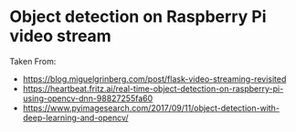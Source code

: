 # Object detection on Raspberry Pi video stream
Taken From:
*  https://blog.miguelgrinberg.com/post/flask-video-streaming-revisited
* https://heartbeat.fritz.ai/real-time-object-detection-on-raspberry-pi-using-opencv-dnn-98827255fa60
* https://www.pyimagesearch.com/2017/09/11/object-detection-with-deep-learning-and-opencv/

